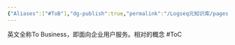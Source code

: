 ```yaml
---
{"Aliases":["#ToB"],"dg-publish":true,"permalink":"/Logseq元知识库/pages/ToB/","dgPassFrontmatter":true}
---
```


英文全称To Business，即面向企业用户服务。相对的概念 #ToC
